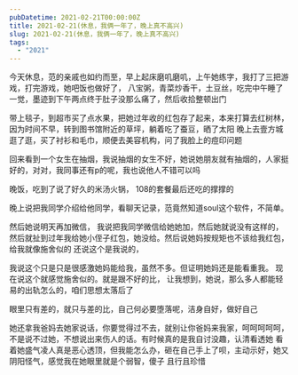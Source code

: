 ```yaml
---
pubDatetime: 2021-02-21T00:00:00Z
title: 2021-02-21(休息，我俩一年了，晚上真不高兴)
slug: 2021-02-21(休息，我俩一年了，晚上真不高兴)
tags:
  - "2021"
---
```


今天休息，范的亲戚也如约而至，早上起床磨叽磨叽，上午她练字，我打了三把游戏，打完游戏，她吧饭也做好了， 八宝粥，青菜炒香干，土豆丝，吃完中午睡了一觉，墨迹到下午两点终于肚子没那么痛了，然后收拾整顿出门

带上毯子，到超市买了点水果，把她过年收的红包存了起来，本来打算去红树林，因为时间不早，转到图书馆附近的草坪，躺着吃了蚕豆，晒了太阳
晚上去壹方城逛了逛，买了衬衫和毛巾，顺便去美容机构，问了我脸上的痘印问题

回来看到一个女生在抽烟，我说抽烟的女生不好，她说她朋友就有抽烟的，人家挺好的，对对，我同事还有p的呢，我也说他人不错可以吗

晚饭，吃到了说了好久的米汤火锅， 108的套餐最后还吃的撑撑的

晚上说把我同学介绍给他同学，看聊天记录，范竟然知道soul这个软件，不简单。

然后她说明天再加微信， 我说把我同学微信给她她加，然后她就说没有这样的，然后就扯到过年我给她小侄子红包，她没给。然后说她妈按规矩也不该给我红包，给我就像施舍似的
还说这个是我说的，

我说这个只是只是很感激她妈能给我，虽然不多。但证明她妈还是能看重我。 现在说这个就感觉施舍似的。就是跟不好的比， 让我想到，她说，那么多人都能轻易的出轨怎么的，咱们思想太落后了

眼里只有差的，就只与差的比，自己何必要堕落呢，洁身自好，做好自己

她还拿我爸妈去她家说话，你要觉得过不去，就别让你爸妈来我家，呵呵呵呵呵，不是说不过她，不想说出来伤人的话。有时候真的是我自讨没趣，认清看透她
看着她盛气凌人真是恶心透顶，但我能怎么办，砸在自己手上了呗，主动示好，她又阴阳怪气，感觉我在她眼里就是个弱智，傻子
且行且珍惜
